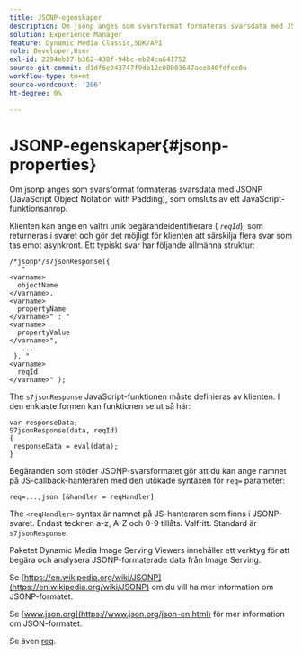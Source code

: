 ```yaml
---
title: JSONP-egenskaper
description: Om jsonp anges som svarsformat formateras svarsdata med JSONP (JavaScript Object Notation with Padding), som omsluts av ett JavaScript-funktionsanrop.
solution: Experience Manager
feature: Dynamic Media Classic,SDK/API
role: Developer,User
exl-id: 2294eb37-b362-438f-94bc-eb24ca641752
source-git-commit: d1df6e943747f9db12c08003647aee840fdfcc0a
workflow-type: tm+mt
source-wordcount: '206'
ht-degree: 0%

---
```


# JSONP-egenskaper{#jsonp-properties}

Om jsonp anges som svarsformat formateras svarsdata med JSONP (JavaScript Object Notation with Padding), som omsluts av ett JavaScript-funktionsanrop.

Klienten kan ange en valfri unik begärandeidentifierare ( *`reqId`*), som returneras i svaret och gör det möjligt för klienten att särskilja flera svar som tas emot asynkront. Ett typiskt svar har följande allmänna struktur:

```
/*jsonp*/s7jsonResponse({ 
   " 
<varname>
  objectName 
</varname>. 
<varname>
  propertyName 
</varname>" : " 
<varname>
  propertyValue 
</varname>", 
   ... 
 }, " 
<varname>
  reqId 
</varname>" );
```

The `s7jsonResponse` JavaScript-funktionen måste definieras av klienten. I den enklaste formen kan funktionen se ut så här:

```
var responseData; 
S7jsonResponse(data, reqId) 
{ 
 responseData = eval(data); 
}
```

Begäranden som stöder JSONP-svarsformatet gör att du kan ange namnet på JS-callback-hanteraren med den utökade syntaxen för `req=` parameter:

`req=...,json [&handler = reqHandler]`

The `<reqHandler>` syntax är namnet på JS-hanteraren som finns i JSONP-svaret. Endast tecknen a-z, A-Z och 0-9 tillåts. Valfritt. Standard är `s7jsonResponse`.

Paketet Dynamic Media Image Serving Viewers innehåller ett verktyg för att begära och analysera JSONP-formaterade data från Image Serving.

Se [https://en.wikipedia.org/wiki/JSONP](https://en.wikipedia.org/wiki/JSONP) om du vill ha mer information om JSONP-formatet.

Se [www.json.org](https://www.json.org/json-en.html) för mer information om JSON-formatet.

Se även [req](../../../../../../is-api/http-ref/image-serving-api-ref/c-http-protocol-reference/c-command-reference/r-req/r-req.md#reference-907cdb4a97034db7ad94695f25552e76).

